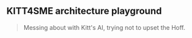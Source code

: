 KITT4SME architecture playground
--------------------------------
> Messing about with Kitt's AI, trying not to upset the Hoff.
